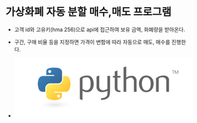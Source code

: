 # 가상화폐 자동 분할 매수,매도 프로그램

* 고객 id와 고유키(hma 256)으로 api에 접근하여 보유 금액, 화폐량을 받아온다.
* 구간, 구매 비율 등을 지정하면 가격이 변함에 따라 자동으로 매도, 매수를 진행한다.
 
 * ![program](https://github.com/taejinhyun/virtual_money/blob/master/python-logo.png)
